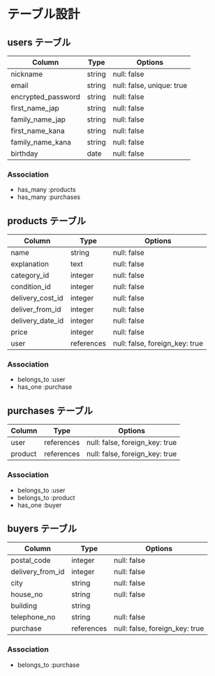 # テーブル設計

## users テーブル

|Column              | Type   | Options                   |
| ------------------ | ------ | ------------------------- |
| nickname           | string | null: false               |
| email              | string | null: false, unique: true |
| encrypted_password | string | null: false               |
| first_name_jap     | string | null: false               |
| family_name_jap    | string | null: false               |
| first_name_kana    | string | null: false               |
| family_name_kana   | string | null: false               |
| birthday           | date   | null: false               |

### Association

- has_many :products
- has_many :purchases

## products テーブル

|Column             | Type       | Options                        |
| ----------------- | ---------- | -------------------------------|
| name              | string     | null: false                    |
| explanation       | text       | null: false                    |
| category_id       | integer    | null: false                    |
| condition_id      | integer    | null: false                    |
| delivery_cost_id  | integer    | null: false                    |
| deliver_from_id   | integer    | null: false                    |
| delivery_date_id  | integer    | null: false                    |
| price             | integer    | null: false                    |
| user              | references | null: false, foreign_key: true |

### Association

- belongs_to :user
- has_one    :purchase

## purchases テーブル

|Column             | Type       | Options                        |
| ----------------- | ---------- | -------------------------------|
| user              | references | null: false, foreign_key: true |
| product           | references | null: false, foreign_key: true |

### Association

- belongs_to :user
- belongs_to :product
- has_one    :buyer

## buyers テーブル

|Column             | Type       | Options                        |
| ----------------- | ---------- | ------------------------------ |
| postal_code       | integer    | null: false                    |
| delivery_from_id  | integer    | null: false                    |
| city              | string     | null: false                    |
| house_no          | string     | null: false                    |
| building          | string     |                                |
| telephone_no      | string     | null: false                    |
| purchase          | references | null: false, foreign_key: true |

### Association

- belongs_to :purchase


